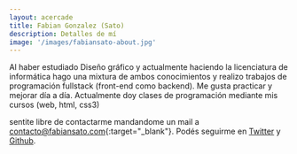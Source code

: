 ```yaml
---
layout: acercade
title: Fabian Gonzalez (Sato)
description: Detalles de mí
image: '/images/fabiansato-about.jpg'
---
```

Al haber estudiado Diseño gráfico y actualmente haciendo la licenciatura de informática hago una mixtura de ambos conocimientos y realizo trabajos de programación fullstack (front-end como backend). Me gusta practicar y mejorar día a día. Actualmente doy clases de programación mediante mis cursos (web, html, css3)

sentite libre de contactarme mandandome un mail a [contacto@fabiansato.com](mailto:contacto@fabiansato.com){:target="_blank"}. Podés seguirme en <a href="https://twitter.com/fabiansatodev" target="_blank">Twitter</a> y <a href="https://github.com/fabiansato" target="_blank">Github</a>.


